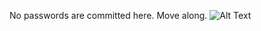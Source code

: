 No passwords are committed here. Move along.
![Alt Text](https://i.giphy.com/media/l2JJKs3I69qfaQleE/giphy.webp)
